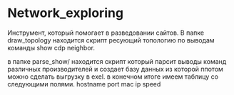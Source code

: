 # Network_exploring

Инструмент, который помогает в разведовании сайтов.
В папке draw_topology находится скрипт ресующий топологию по выводам команды show cdp neighbor.

в папке parse_show/ находится скрипт который парсит выводы команд различных производителей и создает базу данных из которой ппотом можно сделать выгрузку в exel.
в конечном итоге имеем таблицу со следующими полями.
hostname	port	mac	ip	speed
